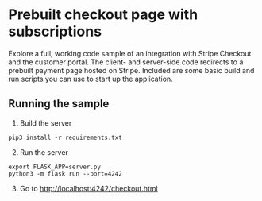 # Prebuilt checkout page with subscriptions

Explore a full, working code sample of an integration with Stripe Checkout and the customer portal. The client- and server-side code redirects to a prebuilt payment page hosted on Stripe. Included are some basic build and run scripts you can use to start up the application.

## Running the sample

1. Build the server

~~~
pip3 install -r requirements.txt
~~~

2. Run the server

~~~
export FLASK_APP=server.py
python3 -m flask run --port=4242
~~~

3. Go to [http://localhost:4242/checkout.html](http://localhost:4242/checkout.html)